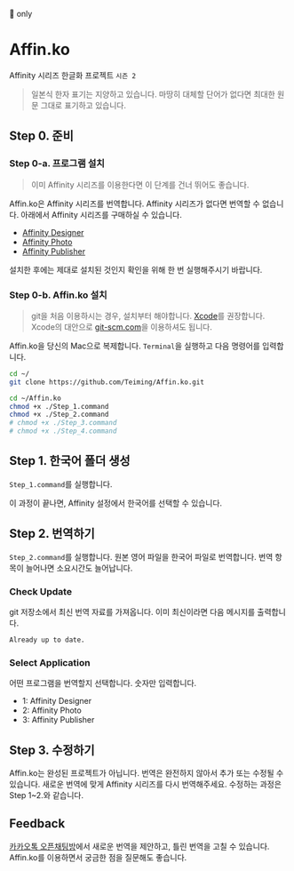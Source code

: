  only

# Affin.ko

Affinity 시리즈 한글화 프로젝트 `시즌 2`

> 일본식 한자 표기는 지양하고 있습니다.
> 마땅히 대체할 단어가 없다면 최대한 원문 그대로 표기하고 있습니다.

## Step 0. 준비

### Step 0-a. 프로그램 설치

> 이미 Affinity 시리즈를 이용한다면 이 단계를 건너 뛰어도 좋습니다.

Affin.ko은 Affinity 시리즈를 번역합니다. Affinity 시리즈가 없다면 번역할 수 없습니다. 아래에서 Affinity 시리즈를 구매하실 수 있습니다.

- [Affinity Designer](https://affinity.serif.com/designer)
- [Affinity Photo](https://affinity.serif.com/photo)
- [Affinity Publisher](https://affinity.serif.com/publisher)

설치한 후에는 제대로 설치된 것인지 확인을 위해 한 번 실행해주시기 바랍니다.

### Step 0-b. Affin.ko 설치

> git을 처음 이용하시는 경우, 설치부터 해야합니다. [Xcode](https://itunes.apple.com/app/xcode/id497799835)를 권장합니다. Xcode의 대안으로 [git-scm.com](https://git-scm.com)을 이용하셔도 됩니다.

Affin.ko을 당신의 Mac으로 복제합니다. `Terminal`을 실행하고 다음 명령어를 입력합니다.

```sh
cd ~/
git clone https://github.com/Teiming/Affin.ko.git

cd ~/Affin.ko
chmod +x ./Step_1.command
chmod +x ./Step_2.command
# chmod +x ./Step_3.command
# chmod +x ./Step_4.command
```

## Step 1. 한국어 폴더 생성

`Step_1.command`를 실행합니다.

이 과정이 끝나면, Affinity 설정에서 한국어를 선택할 수 있습니다.

## Step 2. 번역하기

`Step_2.command`를 실행합니다.
원본 영어 파일을 한국어 파일로 번역합니다. 번역 항목이 늘어나면 소요시간도 늘어납니다.

### Check Update

git 저장소에서 최신 번역 자료를 가져옵니다. 이미 최신이라면 다음 메시지를 출력합니다.

```sh
Already up to date.
```

### Select Application

어떤 프로그램을 번역할지 선택합니다. 숫자만 입력합니다.

- 1: Affinity Designer
- 2: Affinity Photo
- 3: Affinity Publisher

## Step 3. 수정하기

Affin.ko는 완성된 프로젝트가 아닙니다. 번역은 완전하지 않아서 추가 또는 수정될 수 있습니다. 새로운 번역에 맞게 Affinity 시리즈를 다시 번역해주세요. 수정하는 과정은 Step 1~2.와 같습니다.

<!-- ## 오류 수정

오류로 인해 실행이 안된다면 [이 파일들](/delete.md)을 제거해주세요. -->

## Feedback

[카카오톡 오픈채팅방](https://open.kakao.com/o/gmcERP6)에서 새로운 번역을 제안하고, 틀린 번역을 고칠 수 있습니다. Affin.ko를 이용하면서 궁금한 점을 질문해도 좋습니다.

<!-- ## 완성된 목록

[번역이 끝난 목록입니다.](./Complete.md) -->

